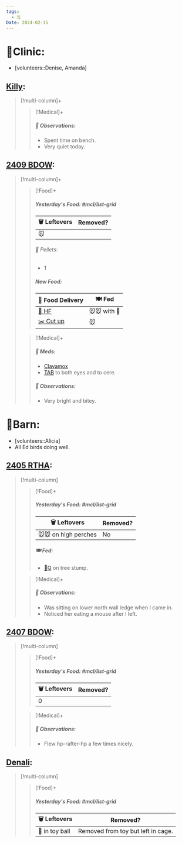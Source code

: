 ```yaml
---
tags:
  - 🗒️
Date: 2024-02-15
---
```


# 🏥Clinic:
- [volunteers::Denise, Amanda]

## [Killy](../RARE%20Birds/Ed%20Birds/Killy.md):
> [!multi-column]+
>
>> [!Medical]+
>> ##### 🔭 Observations:
>> - Spent time on bench.
>> - Very quiet today.

## [2409 BDOW](../RARE%20Birds/2409%20BDOW.md):
> [!multi-column]+
>
>> [!Food]+
>> ##### Yesterday's Food: #mcl/list-grid
>> |🗑️ Leftovers| Removed?
>> |---|---|
>>|🐭|
>>
>>###### 💩 Pellets:
>>- 1
>>
>> ##### New Food:
>> |🚚 Food Delivery| 🍽️ Fed|
>> |---|---|
>>|[🫱 HF](../Admin/Codes/Handfed.md)|🐭🐭 with 💊|
>>|[✂️ Cut up](Cut%20up.md)|🐭
>
>> [!Medical]+
>> ##### 💊 Meds:
>> - [Clavamox](../Admin/Codes/Medication/Clavamox.md)
>> - [TAB](../Admin/Codes/Medication/Triple%20Antibiotic.md) to both eyes and to cere.
>>
>> ##### 🔭 Observations:
>> - Very bright and bitey.

# 🏡Barn:
- [volunteers::Alicia]
- All Ed birds doing well.

## [2405 RTHA](../RARE%20Birds/2405%20RTHA.md):
> [!multi-column]
>
>> [!Food]+
>> ##### Yesterday's Food: #mcl/list-grid
>> |🗑️ Leftovers| Removed?
>> |---|---|
>>|🐭🐭 on high perches|No
>>
>> ##### 🍽️ Fed:
>> - [🐥Q](../Admin/Codes/Food/Quail.md) on tree stump.
>
>> [!Medical]+
>> ##### 🔭 Observations:
>> - Was sitting on lower north wall ledge when I came in.
>> - Noticed her eating a mouse after I left.

## [2407 BDOW](../RARE%20Birds/2407%20BDOW.md):
> [!multi-column]
>
>> [!Food]+
>> ##### Yesterday's Food: #mcl/list-grid
>> |🗑️ Leftovers| Removed?
>> |---|---|
>>|0|
>
>> [!Medical]+
>> ##### 🔭 Observations:
>> - Flew hp-rafter-hp a few times nicely.

## [Denali](../RARE%20Birds/Ed%20Birds/Denali.md):
> [!multi-column]
>
>> [!Food]+
>> ##### Yesterday's Food: #mcl/list-grid
>> |🗑️ Leftovers| Removed?
>> |---|---|
>>|🐀 in toy ball|Removed from toy but left in cage.
>>

